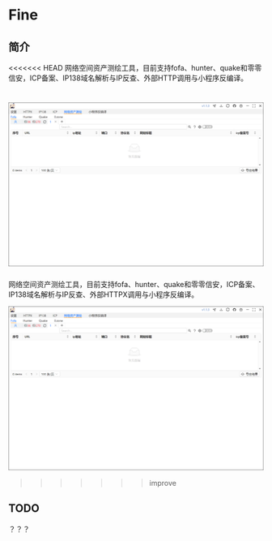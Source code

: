 # Fine

## 简介

<<<<<<< HEAD
网络空间资产测绘工具，目前支持fofa、hunter、quake和零零信安，ICP备案、IP138域名解析与IP反查、外部HTTP调用与小程序反编译。

![image-20240318101417116](README_images/image-20240318101417116.png)
=======
网络空间资产测绘工具，目前支持fofa、hunter、quake和零零信安，ICP备案、IP138域名解析与IP反查、外部HTTPX调用与小程序反编译。

![image-20240318100827371](README_images/image-20240318100827371.png)
>>>>>>> improve

## TODO

？？？

